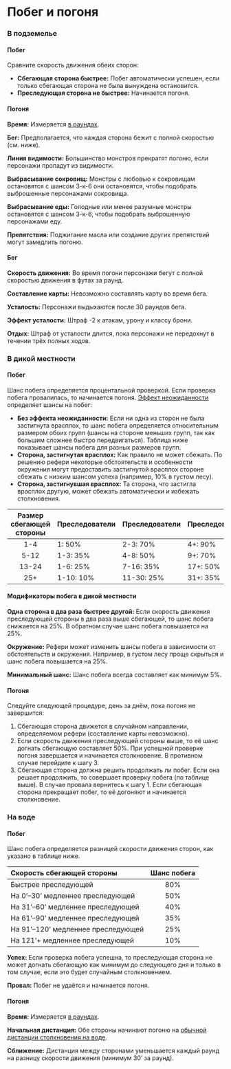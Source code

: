 # Побег и погоня

### В подземелье

#### Побег

Сравните скорость движения обеих сторон:

- **Сбегающая сторона быстрее:** Побег автоматически успешен, если только сбегающая сторона не была вынуждена остановится.
- **Преследующая сторона не быстрее:** Начинается погоня.

#### Погоня

**Время:** Измеряется [в раундах](time-weight-movement.md#единицы-измерения).

**Бег:** Предполагается, что каждая сторона бежит с полной скоростью (см. ниже).

**Линия видимости:** Большинство монстров прекратят погоню, если персонажи пропадут из видимости.

**Выбрасывание сокровищ:** Монстры с любовью к сокровищам остановятся с шансом 3-к-6 они остановятся, чтобы подобрать выброшенные персонажами сокровища.

**Выбрасывание еды:** Голодные или менее разумные монстры остановятся с шансом 3-к-6, чтобы подобрать выброшенную персонажами еду.

**Препятствия:** Поджигание масла или создание других препятствий могут замедлить погоню.

#### Бег

**Скорость движения:** Во время погони персонажи бегут с полной скоростью движения в футах за раунд.

**Составление карты:** Невозможно составлять карту во время бега.

**Усталость:** Персонажи выдыхаются после 30 раундов бега.

**Эффект усталости:** Штраф -2 к атакам, урону и классу брони.

**Отдых:** Штраф от усталости длится, пока персонажи не передохнут в течении трёх полных ходов.

### В дикой местности

#### Побег

Шанс побега определяется процентальной проверкой. Если проверка побега провалилась, то начинается погоня. [Эффект неожиданности](encounters.md#эффект-неожиданности) определяет шансы на побег:

- **Без эффекта неожиданности:** Если ни одна из сторон не была застигнута врасплох, то шанс побега определяется относительным размером обоих групп (шансы на стороне меньших групп, так как большим сложнее быстро передвигаться). Таблица ниже показывает шансы побега для разных размеров групп.
- **Сторона, застигнутая врасплох:** Как правило не может сбежать. По решению рефери некоторые обстоятельств и особенности окружения могут предоставить застигнутой врасплох стороне сбежать с низким шансом успеха (например, 10% в густом лесу).
- **Сторона, застигнувшая врасплох:** Та сторона, что застигла врасплох другую, может сбежать автоматически и избежать столкновения.
  
| Размер сбегающей стороны | Преследователи | Преследователи | Преследователи |
| :----------------------: | :------------- | :------------- | :------------- |
|           1-4            | 1: 50%         | 2-3: 70%       | 4+: 90%        |
|           5-12           | 1-3: 35%       | 4-8: 50%       | 9+: 70%        |
|          13-24           | 1-6: 25%       | 7-16: 35%      | 17+: 50%       |
|           25+            | 1-10: 10%      | 11-30: 25%     | 31+: 35%       |

#### Модификаторы побега в дикой местности

**Одна сторона в два раза быстрее другой:** Если скорость движения преследующей стороны в два раза выше сбегающей, то шанс побега снижается на 25%. В обратном случае шанс побега повышается на 25%.

**Окружение:** Рефери может изменить шансы побега в зависимости от обстоятельств и окружения. Например, в густом лесу проще скрыться и шанс побега повышается на 25%.

**Минимальный шанс:** Шанс побега всегда составляет как минимум 5%.

#### Погоня

Следуйте следующей процедуре, день за днём, пока погоня не завершится:

1. Сбегающая сторона движется в случайном направлении, определяемом рефери (составление карты невозможно).
2. Если скорость движения преследующей стороны выше, то её шанс догнать сбегающую составляет 50%. При успешной проверке погоня завершается и начинается столкновение. В противном случае перейдите к шагу 3.
3. Сбегающая сторона должна решить продолжать ли побег. Если она решает продолжить, то совершает проверку побега (по таблице выше). В случае провала вернитесь к шагу 1. Если сбегающая сторона прекращает побег, то её догоняют и начинается столкновение.

### На воде

#### Побег

Шанс побега определяется разницей скорости движения сторон, как указано в таблице ниже.

| Скорость сбегающей стороны         | Шанс побега |
| :--------------------------------- | :---------: |
| Быстрее преследующей               |     80%     |
| На 0’–30’ медленнее преследующей   |     50%     |
| На 31’–60’ медленнее преследующей  |     40%     |
| На 61’–90’ медленнее преследующей  |     35%     |
| На 91’–120’ медленнее преследующей |     25%     |
| На 121’+ медленнее преследующей    |     10%     |

**Успех:** Если проверка побега успешна, то преследующая сторона не может догнать сбегающую как минимум до следующего дня и только в том случае, если это будет случайным столкновением.

**Провал:** Побег не удаётся и начинается погоня.

#### Погоня

**Время:** Измеряется [в раундах](time-weight-movement.md#единицы-измерения).

**Начальная дистанция:** Обе стороны начинают погоню на [обычной дистанции столкновения на воде](adventuring-waterborne.md#бродячие-монстры).

**Сближение:** Дистанция между сторонами уменьшается каждый раунд на разницу скорости движения (минимум 30’ за раунд).